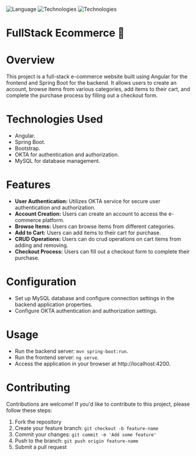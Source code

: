 ![Language](https://img.shields.io/badge/language-Java%20-blue.svg)
![Technologies](https://img.shields.io/badge/technologies-Spring_boot%20-green.svg)
![Technologies](https://img.shields.io/badge/technologies-Angular%20-red.svg)

# FullStack Ecommerce 🛒

# Overview 
This project is a full-stack e-commerce website built using Angular for the frontend and Spring Boot for the backend. It allows users to create an account, browse items from various categories, add items to their cart, and complete the purchase process by filling out a checkout form.

# Technologies Used
- Angular.
- Spring Boot.
- Bootstrap.
- OKTA for authentication and authorization.
- MySQL for database management.

# Features
- **User Authentication:** Utilizes OKTA service for secure user authentication and authorization.
- **Account Creation:** Users can create an account to access the e-commerce platform.
- **Browse Items:** Users can browse items from different categories.
- **Add to Cart:** Users can add items to their cart for purchase.
- **CRUD Operations:** Users can do crud operations on cart items from adding and removing.
- **Checkout Process:** Users can fill out a checkout form to complete their purchase.

# Configuration
- Set up MySQL database and configure connection settings in the backend application properties.
- Configure OKTA authentication and authorization settings.

# Usage
- Run the backend server: `mvn spring-boot:run`.
- Run the frontend server: `ng serve`.
- Access the application in your browser at http://localhost:4200.

# Contributing
Contributions are welcome! If you'd like to contribute to this project, please follow these steps:

1. Fork the repository
2. Create your feature branch: `git checkout -b feature-name`
3. Commit your changes: `git commit -m 'Add some feature'`
4. Push to the branch: `git push origin feature-name`
5. Submit a pull request
